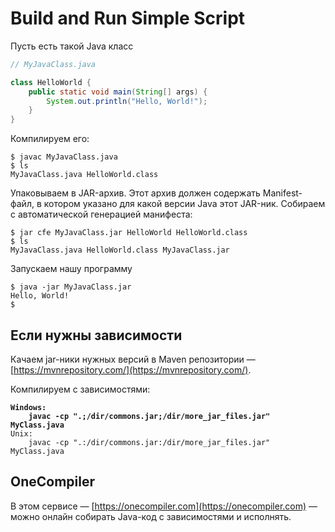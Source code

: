 # Build and Run Simple Script

Пусть есть такой Java класс

```java
// MyJavaClass.java

class HelloWorld {
    public static void main(String[] args) {
        System.out.println("Hello, World!"); 
    }
}
```

Компилируем его:

```
$ javac MyJavaClass.java
$ ls
MyJavaClass.java HelloWorld.class
```

Упаковываем в JAR-архив. Этот архив должен содержать Manifest-файл, в котором указано для какой версии Java этот JAR-ник. Собираем с автоматической генерацией манифеста:

```
$ jar cfe MyJavaClass.jar HelloWorld HelloWorld.class
$ ls
MyJavaClass.java HelloWorld.class MyJavaClass.jar
```

Запускаем нашу программу

```
$ java -jar MyJavaClass.jar
Hello, World!
$ 
```

## Если нужны зависимости

Качаем jar-ники нужных версий в Maven репозитории — [https://mvnrepository.com/](https://mvnrepository.com/).

Компилируем с зависимостями:

<pre><code><strong>Windows:
</strong><strong>    javac -cp ".;/dir/commons.jar;/dir/more_jar_files.jar" MyClass.java
</strong>Unix:
    javac -cp ".:/dir/commons.jar:/dir/more_jar_files.jar" MyClass.java
</code></pre>

## OneCompiler

В этом сервисе — [https://onecompiler.com](https://onecompiler.com) — можно онлайн собирать Java-код с зависимостями и исполнять.

